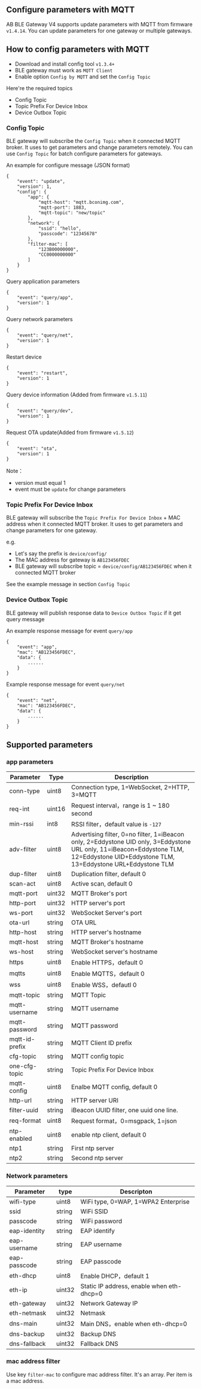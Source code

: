 ## Configure parameters with MQTT


AB BLE Gateway V4 supports update parameters with MQTT from firmware `v1.4.14`. You can update parameters for one gateway or multiple gateways.

## How to config parameters with MQTT

* Download and install config tool `v1.3.4+`
* BLE gateway must work as `MQTT Client`
* Enable option `Config by MQTT` and set the `Config Topic`

Here're the required topics

* Config Topic 
* Topic Prefix For Device Inbox
* Device Outbox Topic

### Config Topic

BLE gateway will subscribe the `Config Topic` when it connected MQTT broker. It uses to get parameters and change parameters remotely. You can use `Config Topic` for batch configure parameters for gateways.

An example for configure message (JSON format)

```
{
    "event": "update",
    "version": 1,
    "config": {
        "app": {
            "mqtt-host": "mqtt.bconimg.com",
            "mqtt-port": 1883,
            "mqtt-topic": "new/topic"
        },
        "network": {
            "ssid": "hello",
            "passcode": "12345678"
        },
        "filter-mac": [
            "123B00000000",
            "CC0000000000"
        ]
    }
}
```

Query application parameters

```
{
    "event": "query/app",
    "version": 1
}
```

Query network parameters

```
{
    "event": "query/net",
    "version": 1
}
```

Restart device

```
{
    "event": "restart",
    "version": 1
}
```

Query device information (Added from firmware `v1.5.11`)

```
{
    "event": "query/dev",
    "version": 1
}
```

Request OTA update(Added from firmware `v1.5.12`)

```
{
    "event": "ota",
    "version": 1
}
```

Note：

* version must equal 1
* event must be `update` for change parameters

### Topic Prefix For Device Inbox

BLE gateway will subscribe the `Topic Prefix For Device Inbox` + MAC address when it connected MQTT broker. It uses to get parameters and change parameters for one gateway.

e.g.

* Let's say the prefix is `device/config/`
* The MAC address for gateway is `AB123456FDEC`
* BLE gateway will subscribe topic = `device/config/AB123456FDEC` when it connected MQTT broker

See the example message in section `Config Topic`

### Device Outbox Topic

BLE gateway will publish response data to `Device Outbox Topic` if it get query message

An example response message for event `query/app`

```
{
    "event": "app",
    "mac": "AB123456FDEC",
    "data": {
        ......
    }
}
```

Example response message for event `query/net`

```
{
    "event": "net",
    "mac": "AB123456FDEC",
    "data": {
        ......
    }
}
```

## Supported parameters

### app parameters

| Parameter           |  Type        | Description         |
| -------------- | ------------ | ------------ |
| conn-type      |       uint8  | Connection type, 1=WebSocket, 2=HTTP, 3=MQTT |
| req-int        |       uint16 | Request interval，range is 1 ~ 180 second
| min-rssi       |       int8   | RSSI filter，default value is `-127`
| adv-filter     |       uint8  | Advertising filter, 0=no filter, 1=iBeacon only, 2=Eddystone UID only, 3=Eddystone URL only, 11=iBeacon+Eddystone TLM, 12=Eddystone UID+Eddystone TLM, 13=Eddystone URL+Eddystone TLM
| dup-filter     |       uint8  | Duplication filter, default 0
| scan-act       |       uint8  | Active scan, default 0
| mqtt-port |            uint32 | MQTT Broker's port
| http-port |            uint32 | HTTP server's port
| ws-port |              uint32 | WebSocket Server's port
| ota-url |              string | OTA URL 
| http-host |            string | HTTP server's hostname
| mqtt-host |            string | MQTT Broker's hostname
| ws-host |              string | WebSocket server's hostname
| https |                uint8  | Enable HTTPS，default 0 
| mqtts |                uint8  | Enable MQTTS，default 0
| wss |                  uint8  | Enable WSS，defautl 0  
| mqtt-topic |           string | MQTT Topic 
| mqtt-username |        string | MQTT username 
| mqtt-password |        string | MQTT password 
| mqtt-id-prefix |       string | MQTT Client ID prefix
| cfg-topic |            string | MQTT config topic
| one-cfg-topic |            string | Topic Prefix For Device Inbox
| mqtt-config |          uint8  | Enalbe MQTT config, default 0
| http-url |             string | HTTP server URI 
| filter-uuid |          string | iBeacon UUID filter, one uuid one line.
| req-format |           uint8  | Request format，0=msgpack, 1=json
| ntp-enabled |          uint8  | enable ntp client, default 0 
| ntp1 |                 string | First ntp server
| ntp2 |                 string | Second ntp server

### Network parameters

| Parameter      |  type        | Descripton         |
| -------------- | ------------ | ------------ |
| wifi-type |            uint8  | WiFi type, 0=WAP, 1=WPA2 Enterprise   
| ssid |                 string | WiFi SSID
| passcode |             string | WiFi password
| eap-identity |         string | EAP identify  
| eap-username |         string | EAP username  
| eap-passcode |         string | EAP passcode  
| eth-dhcp |             uint8  | Enable DHCP，default 1   
| eth-ip |               uint32 | Static IP address, enable when eth-dhcp=0
| eth-gateway |          uint32 | Network Gateway IP
| eth-netmask |          uint32 | Netmask 
| dns-main |             uint32 | Main DNS，enable when eth-dhcp=0
| dns-backup |           uint32 | Backup DNS 
| dns-fallback |         uint32 | Fallback DNS  

### mac address filter

Use key `filter-mac` to configure mac address filter. It's an array. Per item is a mac address.
